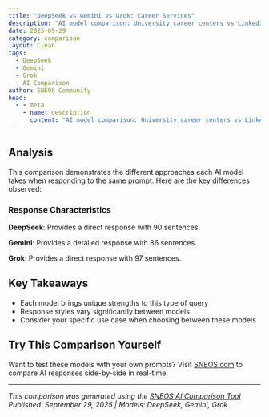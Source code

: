 ```yaml
---
title: "DeepSeek vs Gemini vs Grok: Career Services"
description: "AI model comparison: University career centers vs LinkedIn vs AI job matching - what actually works?..."
date: 2025-09-29
category: comparison
layout: Clean
tags:
  - DeepSeek
  - Gemini
  - Grok
  - AI Comparison
author: SNEOS Community
head:
  - - meta
    - name: description
      content: "AI model comparison: University career centers vs LinkedIn vs AI job matching - what actually works?..."
---
```


<ChatComparison
  title="DeepSeek vs Gemini vs Grok: Career Services"
  prompt="University career centers vs LinkedIn vs AI job matching - what actually works?"
  :responses='{
    "DeepSeek": "Of course. This is a fantastic question that gets to the heart of the modern job search. The short answer is: **they all work, but for different purposes and at different stages of your career.**\n\nThink of them as a set of tools in a toolbox, not as competing options. A hammer is great for nails, but useless for a screw. Here\u2019s a detailed breakdown of what each one does best and where they fall short.\n\n---\n\n### 1. University Career Centers: The Foundation \u0026 Human Touch\n\n**What Actually Works:**\n\n* **Resume \u0026 Cover Letter Reviews:** This is often their strongest, most underutilized service. They know the language and formats that recruiters in specific industries expect for entry-level roles.\n* **Mock Interviews:** Invaluable. Practicing with a real person who can give nuanced feedback on your body language, tone, and answer structure is something AI cannot replicate.\n* **Career Counseling \u0026 Self-Assessment:** Helping undecided students figure out *what* they want to do through personality tests, skills assessments, and one-on-one conversations.\n* **Exclusive Access to On-Campus Recruiting \u0026 Career Fairs:** Many top companies have direct pipelines with specific universities. These jobs are often not advertised widely on LinkedIn. This is the career center\u0027s \u0022killer app.\u0022\n* **Alumni Networking:** They can connect you with graduates who are often eager to help fellow alumni. This is a warm introduction you can\u0027t get anywhere else.\n\n**Where They Fall Short:**\n\n* **Resources can be stretched thin,** especially at large public universities. You might get a 15-minute appointment, not hours of dedicated coaching.\n* **Focus is heavily on entry-level roles.** Their effectiveness for mid-career pivots or executive-level searches is limited.\n* **Industry knowledge can sometimes be generic** and not as cutting-edge as a specialist recruiter on LinkedIn.\n\n**Bottom Line:** **Non-negotiable for students and recent graduates.** It\u0027s your best bet for landing that crucial first internship or job. For experienced professionals, its utility drops off significantly.\n\n---\n\n### 2. LinkedIn: The Networking \u0026 Proactive Search Engine\n\n**What Actually Works:**\n\n* **Networking (The #1 Use Case):** LinkedIn is fundamentally a networking platform. The \u0022weak ties\u0022 (friends of friends, alumni you don\u0027t know) are often the source of unexpected job leads. A message like, \u0022I saw your role at Company X and am fascinated by your work on Y...\u0022 is powerful.\n* **The \u0022Open to Work\u0022 Signal:** This directly tells recruiters who are actively searching the platform that you are available. It\u0027s low-effort and high-visibility.\n* **Advanced Search \u0026 Company Research:** You can find people with your major at your dream company, see who works in a specific department, and research a company\u0027s culture before an interview.\n* **Personal Branding:** Your profile is your living resume. A well-crafted profile that uses keywords from your target industry will be found by recruiters.\n* **Job Postings (The Application Black Hole):** While LinkedIn has millions of job postings, applying here is often the least effective way to use the platform. You are one of hundreds of applicants. The key is to use the posting to find a recruiter or hiring manager *at that company* and network your way in.\n\n**Where It Falls Short:**\n\n* **It\u0027s a \u0022Spray and Pray\u0022 Platform for Applications.** Applying directly to a posted job has a very low success rate due to high volume.\n* **It Can Be a \u0022Comparison Trap.\u0022** It\u0027s easy to get discouraged seeing others\u0027 curated highlight reels.\n* **Networking can feel transactional and slimy** if not done authentically.\n\n**Bottom Line:** **Essential for everyone from student to CEO, but primarily as a networking and research tool, not just an application portal.** Your success is directly proportional to your proactive effort in building relationships.\n\n---\n\n### 3. AI Job Matching: The Data-Driven Suggestion Engine\n\n**What Actually Works:**\n\n* **Efficiency \u0026 Scale:** AI can scan thousands of jobs in seconds and surface ones you\u0027d never find through manual search, based on a deep analysis of your skills and profile (e.g., platforms like **Huntr**, **Teal**, or features within LinkedIn).\n* **Skill Gap Analysis:** Some AI tools analyze job descriptions and compare them to your resume, showing you exactly what skills you\u0027re missing. This is incredibly powerful for targeted upskilling.\n* **Automating the Grunt Work:** AI can help tailor your resume for each application, write initial outreach messages, and track your applications.\n* **Matching on Potential, Not Just Pedigree:** Advanced AI can find non-obvious matches based on skills and project experience, which can help break down traditional barriers.\n\n**Where It Falls Short:**\n\n* **The \u0022Black Box\u0022 Problem:** You often don\u0027t know *why* the AI matched you with a job. It lacks the human context of company culture, team fit, and career trajectory.\n* **Keyword Gaming:** Both applicants and companies can optimize for keywords, leading to poor-quality matches. You might be a perfect \u0022keyword match\u0022 but a terrible \u0022culture fit.\u0022\n* **It Can\u0027t Build Relationships:** AI can\u0027t replicate the trust and rapport built through a conversation with a career counselor or a connection on LinkedIn. It can\u0027t give you a referral.\n* **Still Evolving:** The technology is new, and the algorithms are not perfect. A human still needs to vet the final matches.\n\n**Bottom Line:** **A powerful efficiency tool for the active job seeker, best used in the research and application phase.** It saves you time but cannot replace the human elements of networking and interview preparation.\n\n---\n\n### The Verdict: What Actually Works?\n\nThe most effective job search strategy is a **layered approach** that uses all three in concert.\n\n**The Ideal Workflow for a Job Seeker:**\n\n1.  **Foundation (Career Center):** Start here. Get your resume and interview skills polished. Use their counseling to clarify your goals. Tap into their exclusive on-campus recruiting.\n\n2.  **Research \u0026 Matching (AI \u002B LinkedIn):**\n    * Use an **AI tool** to rapidly identify a target list of companies and roles that match your skills. Use its gap analysis to improve your resume.\n    * Use **LinkedIn** to research those companies. Find the hiring managers, recruiters, and team members at those specific target companies.\n\n3.  **Outreach \u0026 Networking (LinkedIn):** This is the critical, human step. Proactively but authentically connect with the people you found in your research. Don\u0027t just ask for a job; ask for advice or insights. This turns a cold application into a warm introduction.\n\n4.  **Application \u0026 Follow-up (All Three):**\n    * Apply through the official channel (often LinkedIn or a company website).\n    * Use your **career center** to practice for the specific interview.\n    * Use your **LinkedIn network** to potentially get a referral *after* you\u0027ve applied.\n    * Use your **AI tracker** to manage the process.\n\n**Final Answer:** Nothing works in a vacuum. The **Career Center** gives you the foundation and access, **LinkedIn** gives you the network and visibility, and **AI** gives you the efficiency and data. The job seeker who synergistically uses all three will have a significant advantage over the one who relies on just one.",
    "Gemini": "Okay, let\u0027s break down the effectiveness of University Career Centers, LinkedIn, and AI Job Matching platforms, comparing their strengths, weaknesses, and who they\u0027re best suited for.\n\n**1. University Career Centers**\n\n*   **What they Offer:**\n    *   **Personalized Guidance:** Career counselors can provide individual advice on resume writing, interview skills, career exploration, and navigating the job market.\n    *   **On-Campus Recruiting:** Many companies, especially those seeking entry-level talent, actively recruit at universities, holding information sessions, career fairs, and on-campus interviews.\n    *   **Networking Opportunities:** Career centers often host networking events, workshops, and alumni connections to help students build their professional network.\n    *   **Resume/Cover Letter Review:** They offer feedback and guidance on crafting effective application materials.\n    *   **Mock Interviews:** Practice makes perfect! They can simulate real interview scenarios.\n    *   **Internship/Job Boards:** Focused job postings from companies specifically looking to hire students and recent grads.\n    *   **Career Assessments:** Help students identify their interests, skills, and values to explore potential career paths.\n\n*   **Strengths:**\n    *   **Targeted Support for Students:**  Designed specifically for the needs of students and recent graduates.\n    *   **Relationships with Employers:** Often have established connections with companies that regularly hire from the university.\n    *   **Personalized Attention:**  The one-on-one counseling can be invaluable, especially for students unsure of their career path.\n    *   **Convenient Access:** Readily available on campus, making it easy for students to access resources.\n    *   **Alumni Network:** Access to alumni working in various industries.\n\n*   **Weaknesses:**\n    *   **Limited Scope:**  Primarily focused on entry-level positions and industries that typically recruit on campus.  May not be as helpful for experienced professionals or those seeking niche roles.\n    *   **Can Be Overwhelmed:**  During peak recruiting seasons, career centers can be very busy, making it difficult to get immediate attention.\n    *   **Varying Quality:**  The quality of services can vary depending on the university and the individual career counselors.\n    *   **May Not Cover All Industries:** Some industries may not actively recruit at all universities.\n\n*   **Who it\u0027s Best For:**\n    *   Undergraduate and graduate students\n    *   Recent graduates (within a year or two of graduation)\n    *   Students seeking internships or entry-level positions\n    *   Students who need guidance in exploring career options\n    *   Students who want to connect with employers actively recruiting on campus\n\n**2. LinkedIn**\n\n*   **What it Offers:**\n    *   **Professional Networking:** Connect with professionals in your field, build relationships, and expand your network.\n    *   **Job Search:** A vast job board with millions of listings from companies worldwide.\n    *   **Company Research:**  Learn about companies, their culture, and their employees.\n    *   **Skill Endorsements:** Validate your skills and expertise.\n    *   **Content Sharing:**  Share articles, posts, and insights related to your industry.\n    *   **Recruiter Reach:**  Recruiters actively search LinkedIn for potential candidates.\n    *   **LinkedIn Learning:** Online courses to develop new skills.\n\n*   **Strengths:**\n    *   **Massive Reach:**  Huge user base and a vast network of professionals.\n    *   **Comprehensive Job Board:**  A wide variety of job postings, from entry-level to executive positions.\n    *   **Networking Power:**  Excellent platform for building and maintaining professional connections.\n    *   **Direct Contact with Recruiters:**  Allows you to connect directly with recruiters and hiring managers.\n    *   **Industry Insights:**  Stay up-to-date on industry trends and news.\n    *   **Personal Branding:**  Opportunity to showcase your skills, experience, and thought leadership.\n\n*   **Weaknesses:**\n    *   **Can Be Overwhelming:**  The sheer volume of information and connections can be overwhelming.\n    *   **Job Application Spam:**  Easy to apply for jobs, leading to a lot of applications and less personalized attention.\n    *   **Networking Requires Effort:**  Building meaningful connections takes time and effort.  Simply having a profile isn\u0027t enough.\n    *   **Algorithm Dependent:**  Visibility and reach are affected by LinkedIn\u0027s algorithm, which can change.\n    *   **Potential for Noise:**  Can be distracting with irrelevant content and unsolicited messages.\n\n*   **Who it\u0027s Best For:**\n    *   Students and recent graduates (to build their network and search for jobs)\n    *   Experienced professionals looking for new opportunities\n    *   Professionals seeking to network and build their personal brand\n    *   Individuals who want to stay up-to-date on industry trends\n    *   Job seekers who are comfortable with a more independent and self-directed approach\n\n**3. AI Job Matching Platforms** (Examples: Eightfold.ai, Beamery, PandoLogic, SeekOut, Lensa, ZipRecruiter - some LinkedIn features also use AI)\n\n*   **What they Offer:**\n    *   **Intelligent Matching:**  Use AI and machine learning to match candidates with jobs based on skills, experience, interests, and cultural fit.\n    *   **Predictive Analytics:**  Predict which candidates are most likely to succeed in a particular role.\n    *   **Personalized Recommendations:**  Provide personalized job recommendations based on your profile and preferences.\n    *   **Resume Parsing:**  Automatically extract information from resumes to match candidates with relevant jobs.\n    *   **Candidate Sourcing:**  Actively search for candidates who meet specific criteria.\n    *   **Automated Communication:**  Automate communication with candidates throughout the hiring process.\n\n*   **Strengths:**\n    *   **Increased Efficiency:**  Automate many aspects of the job search and recruiting process.\n    *   **Improved Matching:**  Potentially more accurate matching of candidates with jobs based on skills and experience.\n    *   **Reduced Bias:**  Can potentially reduce bias in the hiring process by focusing on skills and qualifications rather than demographics (though this is a complex issue and depends on the algorithm\u0027s design).\n    *   **Wider Candidate Pool:**  Can help companies reach a wider pool of potential candidates.\n    *   **Personalized Experience:**  Can provide a more personalized job search experience for candidates.\n\n*   **Weaknesses:**\n    *   **Reliance on Data:**  The accuracy of the matching depends on the quality and completeness of the data used to train the AI.\n    *   **\u0022Black Box\u0022 Algorithms:**  The algorithms used by AI job matching platforms can be complex and opaque, making it difficult to understand how they work and why certain candidates are matched with certain jobs.\n    *   **Potential for Bias:**  If the data used to train the AI is biased, the algorithm may perpetuate those biases.\n    *   **Lack of Human Touch:**  Can feel impersonal and lack the human touch of traditional job search methods.\n    *   **Limited Context:**  May not fully capture the nuances of a job or a candidate\u0027s skills and experience.\n    *   **Data Privacy Concerns:**  Collecting and using large amounts of personal data raises privacy concerns.\n\n*   **Who it\u0027s Best For:**\n    *   Job seekers who want to save time and effort in their job search\n    *   Candidates with well-defined skills and experience\n    *   Companies that want to improve the efficiency and effectiveness of their recruiting process\n    *   Individuals who are comfortable with a technology-driven approach to job searching\n\n**Which Actually Works?  It Depends!  A Combined Approach is Best**\n\n*   **For Students/Recent Grads:** Start with your University Career Center. They are tailored to your needs. Then use LinkedIn to network and expand your search.  Explore AI-driven platforms to see if you can find some hidden gems.\n*   **For Experienced Professionals:** LinkedIn is essential.  Explore AI platforms to see what they suggest.  Network aggressively.  Consider industry-specific job boards.  If you\u0027re targeting a specific company, look at their careers page directly.\n*   **For Niche/Specialized Roles:** All approaches can be helpful, but focusing on industry-specific job boards, networking within your field, and using AI-driven platforms to identify companies that might be a good fit is often most effective.\n\n**Key Takeaways:**\n\n*   **No single approach is perfect.** The best strategy is to use a combination of resources.\n*   **Personalization is important.** Tailor your resume, cover letter, and networking efforts to each specific job and company.\n*   **Networking is crucial.**  Building relationships is often the key to unlocking new opportunities.\n*   **Be proactive.** Don\u0027t just rely on job boards and online applications.  Reach out to recruiters and hiring managers directly.\n*   **Stay informed.** Keep up-to-date on industry trends and the latest job search strategies.\n*   **Be patient.** The job search process can take time and effort. Don\u0027t get discouraged if you don\u0027t find the perfect job right away.\n\nGood luck with your job search!\n",
    "Grok": "When it comes to finding a job or building a career, university career centers, LinkedIn, and AI job-matching tools each have their strengths and weaknesses. Their effectiveness depends on your career stage, industry, goals, and how you use them. Let\u2019s break it down based on real data, user experiences, and practical considerations, then compare what actually works.\n\n---\n\n### **1. University Career Centers**\n**What They Offer:**\n- Personalized career counseling, resume reviews, and interview prep.\n- Access to job fairs, on-campus recruiting, and exclusive internships or entry-level roles with partnered employers.\n- Networking opportunities through alumni events or mentorship programs.\n- Often tailored to students or recent grads, with a focus on transitioning from academia to the workforce.\n\n**Strengths:**\n- **Targeted Support:** Career centers are designed for students and recent grads, often with industry-specific guidance (e.g., engineering, business, arts).\n- **Direct Employer Connections:** Many universities have relationships with local or national employers who recruit directly through career fairs or campus events.\n- **Free Services:** Most services are included in tuition or available at no additional cost.\n- **Data Point:** According to the National Association of Colleges and Employers (NACE), about 60% of 2022 graduates who used career center services reported securing internships or jobs through those resources.\n\n**Weaknesses:**\n- **Limited Scope:** Primarily useful for entry-level roles or internships; less effective for mid-career or non-traditional paths.\n- **Quality Varies:** Not all universities have well-funded or proactive career centers\u2014some may lack updated resources or strong employer networks.\n- **Geographic Focus:** Opportunities are often local or regional, which may not suit those looking for remote or international roles.\n\n**Who It Works For:**\n- Current students or recent graduates seeking internships, entry-level jobs, or guidance on career basics.\n- Those in programs with strong industry ties (e.g., tech at MIT, finance at Wharton).\n\n---\n\n### **2. LinkedIn**\n**What It Offers:**\n- A massive professional networking platform with over 1 billion users worldwide (as of 2023).\n- Job search tools, company profiles, and direct application options for millions of roles across industries.\n- Networking through connections, groups, and content sharing (e.g., posting about your skills or engaging with recruiters).\n- Premium features (e.g., LinkedIn Learning, InMail) for deeper insights and outreach.\n\n**Strengths:**\n- **Scale and Reach:** Access to global opportunities, from entry-level to executive roles, across virtually every industry.\n- **Networking Power:** Recruiters actively use LinkedIn to source candidates\u201470% of jobs are filled through networking, per a 2021 LinkedIn survey.\n- **Personal Branding:** Your profile acts as a digital resume, and consistent activity (posting, commenting) can increase visibility.\n- **Data Point:** LinkedIn reports that users who engage with content or apply to jobs through the platform are 2x more likely to hear back from recruiters.\n\n**Weaknesses:**\n- **Overwhelm and Noise:** With millions of users and listings, standing out is tough unless your profile is optimized and you\u2019re proactive.\n- **Time-Intensive:** Building connections, messaging recruiters, and maintaining an active presence requires consistent effort.\n- **Premium Costs:** Some useful features (like seeing who viewed your profile or sending InMail) are behind a paywall ($30\u2013$120/month).\n- **Spam and Scams:** Not all job postings or messages from \u201Crecruiters\u201D are legitimate.\n\n**Who It Works For:**\n- Professionals at any career stage who are willing to invest time in networking and profile optimization.\n- Those in industries with heavy LinkedIn presence (e.g., tech, marketing, finance, sales).\n\n---\n\n### **3. AI Job-Matching Tools**\n**What They Offer:**\n- Platforms like Hired, Triplebyte, or general tools like Indeed\u2019s AI recommendations use algorithms to match your skills, experience, and preferences with job openings.\n- Often integrate with resume analysis to suggest roles or highlight gaps in your application.\n- Some (e.g., ChatGPT or specialized career AIs) can help with resume writing, cover letters, or interview prep.\n\n**Strengths:**\n- **Efficiency:** AI can sift through thousands of listings to find tailored matches, saving time compared to manual searches.\n- **Personalization:** Matches are often based on your skills, experience, or even career aspirations if the platform allows detailed input.\n- **Accessibility:** Many tools are free or low-cost and available 24/7 (unlike career centers with limited hours).\n- **Data Point:** A 2023 study by Jobscan found that 85% of job seekers using AI tools reported faster application processes, with 30% landing interviews within a week.\n\n**Weaknesses:**\n- **Imperfect Matching:** Algorithms can misinterpret skills or suggest irrelevant roles if your resume or profile isn\u2019t optimized for keywords.\n- **Lack of Human Touch:** No personal guidance or networking\u2014AI can\u2019t replicate a career counselor\u2019s advice or a LinkedIn connection\u2019s referral.\n- **Data Privacy:** Sharing personal info with AI platforms can raise concerns if their security isn\u2019t robust.\n- **Limited Scope:** Some tools are niche (e.g., Hired focuses on tech) and may not serve all industries or experience levels.\n\n**Who It Works For:**\n- Tech-savvy job seekers who want to streamline applications and explore a high volume of opportunities.\n- Those in fields where skills-based matching is clear-cut (e.g., software development, data science).\n\n---\n\n### **Head-to-Head Comparison: What Actually Works?**\n| **Criteria**            | **University Career Centers** | **LinkedIn**             | **AI Job Matching**       |\n|-------------------------|-------------------------------|--------------------------|---------------------------|\n| **Best for Career Stage**| Students/Recent Grads        | All Stages              | Early to Mid-Career       |\n| **Networking Power**    | Moderate (Alumni/Events)     | High (Global Reach)     | Low (No Human Element)    |\n| **Personalization**     | High (1:1 Counseling)        | Moderate (Profile-Based)| High (Algorithm-Based)    |\n| **Time Investment**     | Moderate (Appointments)      | High (Active Engagement)| Low (Automated)           |\n| **Cost**                | Free (Usually)               | Free/Premium ($30\u002B)     | Free/Low Cost (Often)     |\n| **Effectiveness**       | 60% success via NACE         | 70% jobs via networking | 30% interview rate (Jobscan) |\n\n---\n\n### **What Actually Works? Key Takeaways**\n1. **No Single Winner\u2014Use a Hybrid Approach:**\n   - **Early Career (Students/Grads):** Start with your university career center for personalized support and internships. Supplement with LinkedIn to build a profile and connect with alumni.\n   - **Mid-Career or Industry Switchers:** Lean on LinkedIn for networking and visibility. Use AI tools to explore roles and apply at scale.\n   - **Specialized Fields (e.g., Tech):** AI job-matching tools like Hired can be a game-changer alongside LinkedIn for recruiter outreach.\n\n2. **Networking Beats Algorithms:**\n   - Data consistently shows (e.g., LinkedIn\u2019s 70% stat) that most jobs come through connections, not cold applications. LinkedIn or career center events often outperform AI tools in this regard because they facilitate human interaction.\n\n3. **Effort Matters More Than the Tool:**\n   - A career center won\u2019t help if you skip job fairs. LinkedIn fails without an optimized profile or active engagement. AI tools flop if your resume doesn\u2019t match their algorithms. Success depends on how much you tailor and hustle.\n\n4. **Industry and Location Context:**\n   - Career centers work best for local or campus-recruited roles. LinkedIn shines for remote or global opportunities. AI tools are great for skills-driven industries but less so for creative or nuanced fields.\n\n---\n\n### **Practical Recommendation**\n- **Step 1:** If you\u2019re a student/recent grad, max out your university career center for free resources, events, and internships.\n- **Step 2:** Build a strong LinkedIn profile regardless of stage\u2014optimize it with keywords, connect with recruiters, and post regularly. This is your long-term networking hub.\n- **Step 3:** Use AI tools as a time-saver for applications and to uncover hidden roles, but don\u2019t rely on them for strategy or connections.\n- **Step 4:** Track outcomes. If a tool isn\u2019t yielding interviews after a month, pivot\u2014whether it\u2019s revamping your LinkedIn approach or seeking career center feedback.\n\nEach has its place, but LinkedIn often delivers the most consistent results across career stages due to its networking power\u2014if you put in the work. AI is a strong supplement for efficiency, and career centers are a goldmine for beginners. Combine them based on your needs, and don\u2019t expect any single platform to do the heavy lifting for you. What\u2019s your current career stage or goal? I can tailor advice further if you share more."
  }'
  published-date="16:28"
/>

## Analysis

This comparison demonstrates the different approaches each AI model takes when responding to the same prompt. Here are the key differences observed:

### Response Characteristics

**DeepSeek**: Provides a direct response with 90 sentences. 

**Gemini**: Provides a detailed response with 86 sentences. 

**Grok**: Provides a direct response with 97 sentences. 

## Key Takeaways

- Each model brings unique strengths to this type of query
- Response styles vary significantly between models
- Consider your specific use case when choosing between these models

## Try This Comparison Yourself

Want to test these models with your own prompts? Visit [SNEOS.com](https://sneos.com) to compare AI responses side-by-side in real-time.

---

*This comparison was generated using the [SNEOS AI Comparison Tool](https://sneos.com)*
*Published: September 29, 2025 | Models: DeepSeek, Gemini, Grok*
